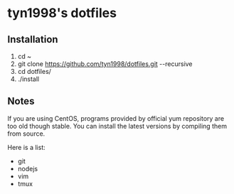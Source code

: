 # tyn1998's dotfiles 

## Installation

1. cd ~
2. git clone https://github.com/tyn1998/dotfiles.git --recursive
3. cd dotfiles/
4. ./install

## Notes

If you are using CentOS, programs provided by official yum repository are too old though stable. You can install the latest versions by compiling them from source. 

Here is a list:

* git
* nodejs
* vim
* tmux


